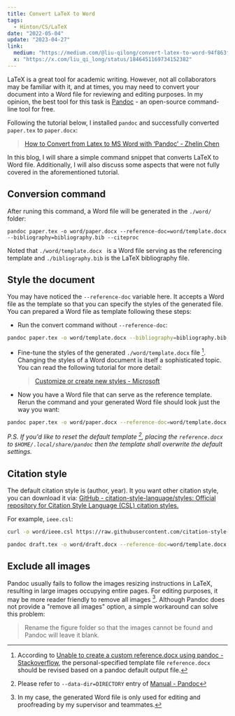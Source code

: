 ```yaml
---
title: Convert LaTeX to Word
tags:
  - Hinton/CS/LaTeX
date: "2022-05-04"
update: "2023-04-27"
link:
  medium: "https://medium.com/@liu-qilong/convert-latex-to-word-94f863f4dbdc"
  x: "https://x.com/liu_qi_long/status/1846451169734152382"
---
```


LaTeX is a great tool for academic writing. However, not all collaborators may be familiar with it, and at times, you may need to convert your document into a Word file for reviewing and editing purposes. In my opinion, the best tool for this task is [Pandoc](https://pandoc.org) - an open-source command-line tool for free.

Following the tutorial below, I installed `pandoc` and successfully converted `paper.tex` to `paper.docx`:

> [How to Convert from Latex to MS Word with ‘Pandoc’ - Zhelin Chen](https://medium.com/@zhelinchen91/how-to-convert-from-latex-to-ms-word-with-pandoc-f2045a762293)

In this blog, I will share a simple command snippet that converts LaTeX to Word file. Additionally, I will also discuss some aspects that were not fully covered in the aforementioned tutorial.

## Conversion command

After runing this command, a Word file will be generated in the `./word/` folder:

```
pandoc paper.tex -o word/paper.docx --reference-doc=word/template.docx --bibliography=bibliography.bib --citeproc
```

Noted that `./word/template.docx ` is a Word file serving as the referencing template and `./bibliography.bib` is the LaTeX bibliography file.

## Style the document

You may have noticed the `--reference-doc` variable here. It accepts a Word file as the template so that you can specify the styles of the generated file. You can prepared a Word file as template following these steps:

- Run the convert command without `--reference-doc`:

```bash
pandoc paper.tex -o word/template.docx --bibliography=bibliography.bib --citeproc
```

- Fine-tune the styles of the generated `./word/template.docx` file [^1]. Changing the styles of a Word document is itself a sophisticated topic. You can read the following tutorial for more detail:
	> [Customize or create new styles - Microsoft](https://support.microsoft.com/en-us/office/customize-or-create-new-styles-d38d6e47-f6fc-48eb-a607-1eb120dec563)
- Now you have a Word file that can serve as the reference template. Rerun the command and your generated Word file should look just the way you want:

```bash
pandoc paper.tex -o word/paper.docx --reference-doc=word/template.docx --bibliography=bibliography.bib --citeproc
```

[^1]: According to [Unable to create a custom reference.docx using pandoc - Stackoverflow](https://stackoverflow.com/questions/58642039/unable-to-create-a-custom-reference-docx-using-pandoc), the personal-specified template file `reference.docx` should be revised based on a pandoc default output file.

_P.S. If you'd like to reset the default template [^2], placing the `reference.docx` to `$HOME/.local/share/pandoc` then the template shall overwrite the default settings._

[^2]: Please refer to `--data-dir=DIRECTORY` entry of [Manual - Pandoc](https://pandoc.org/MANUAL.html)

## Citation style

The default citation style is (author, year). It you want other citation style, you can download it via: [GitHub - citation-style-language/styles: Official repository for Citation Style Language (CSL) citation styles.](https://github.com/citation-style-language/styles)

For example, `ieee.csl`:

```bash
curl -o word/ieee.csl https://raw.githubusercontent.com/citation-style-language/styles/master/ieee.csl

pandoc draft.tex -o word/draft.docx --reference-doc=word/template.docx --bibliography=ref.bib --citeproc --csl=word/ieee.csl
```

## Exclude all images

Pandoc usually fails to follow the images resizing instructions in LaTeX, resulting in large images occupying entire pages. For editing purposes, it may be more reader friendly to remove all images [^3]. Although Pandoc does not provide a "remove all images" option, a simple workaround can solve this problem: 

> Rename the figure folder so that the images cannot be found and Pandoc will leave it blank.

[^3]: In my case, the generated Word file is only used for editing and proofreading by my supervisor and teammates.